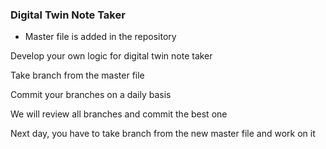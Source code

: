 ### Digital Twin Note Taker

* Master file is added in the repository

Develop your own logic for digital twin note taker

Take branch from the master file

Commit your branches on a daily basis

We will review all branches and commit the best one

Next day, you have to take branch from the new master file and work on it
